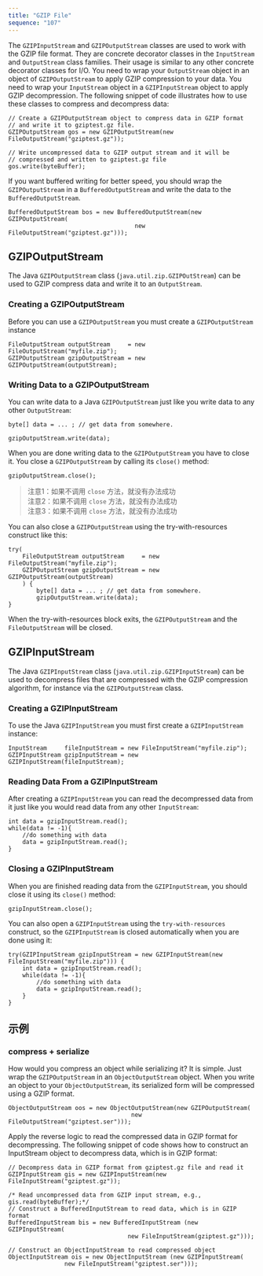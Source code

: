```yaml
---
title: "GZIP File"
sequence: "107"
---
```



The `GZIPInputStream` and `GZIPOutputStream` classes are used to work with the GZIP file format.
They are concrete decorator classes in the `InputStream` and `OutputStream` class families.
Their usage is similar to any other concrete decorator classes for I/O.
You need to wrap your `OutputStream` object in an object of `GZIPOutputStream` to apply GZIP compression to your data.
You need to wrap your `InputStream` object in a `GZIPInputStream` object to apply GZIP decompression.
The following snippet of code illustrates how to use these classes to compress and decompress data:

```text
// Create a GZIPOutputStream object to compress data in GZIP format
// and write it to gziptest.gz file.
GZIPOutputStream gos = new GZIPOutputStream(new FileOutputStream("gziptest.gz"));

// Write uncompressed data to GZIP output stream and it will be 
// compressed and written to gziptest.gz file 
gos.write(byteBuffer);
```

If you want buffered writing for better speed,
you should wrap the `GZIPOutputStream` in a `BufferedOutputStream` and write the data to the `BufferedOutputStream`.

```text
BufferedOutputStream bos = new BufferedOutputStream(new GZIPOutputStream(
                                    new FileOutputStream("gziptest.gz")));
```

## GZIPOutputStream

The Java `GZIPOutputStream` class (`java.util.zip.GZIPOutStream`)
can be used to GZIP compress data and write it to an `OutputStream`.

### Creating a GZIPOutputStream

Before you can use a `GZIPOutputStream` you must create a `GZIPOutputStream` instance

```text
FileOutputStream outputStream     = new FileOutputStream("myfile.zip");
GZIPOutputStream gzipOutputStream = new GZIPOutputStream(outputStream);
```

### Writing Data to a GZIPOutputStream

You can write data to a Java `GZIPOutputStream` just like you write data to any other `OutputStream`:

```text
byte[] data = ... ; // get data from somewhere.

gzipOutputStream.write(data);
```

When you are done writing data to the `GZIPOutputStream` you have to close it.
You close a `GZIPOutputStream` by calling its `close()` method:

```text
gzipOutputStream.close();
```

> 注意1：如果不调用 `close` 方法，就没有办法成功  
> 注意2：如果不调用 `close` 方法，就没有办法成功  
> 注意3：如果不调用 `close` 方法，就没有办法成功  

You can also close a `GZIPOutputStream` using the try-with-resources construct like this:

```text
try(
    FileOutputStream outputStream     = new FileOutputStream("myfile.zip");
    GZIPOutputStream gzipOutputStream = new GZIPOutputStream(outputStream)
    ) {
        byte[] data = ... ; // get data from somewhere.
        gzipOutputStream.write(data);
}
```

When the try-with-resources block exits, the `GZIPOutputStream` and the `FileOutputStream` will be closed.

## GZIPInputStream

The Java `GZIPInputStream` class (`java.util.zip.GZIPInputStream`) can be used to decompress files
that are compressed with the GZIP compression algorithm, for instance via the `GZIPOutputStream` class.

### Creating a GZIPInputStream

To use the Java `GZIPInputStream` you must first create a `GZIPInputStream` instance:

```text
InputStream     fileInputStream = new FileInputStream("myfile.zip");
GZIPInputStream gzipInputStream = new GZIPInputStream(fileInputStream);
```

### Reading Data From a GZIPInputStream

After creating a `GZIPInputStream` you can read the decompressed data from it
just like you would read data from any other `InputStream`:

```text
int data = gzipInputStream.read();
while(data != -1){
    //do something with data
    data = gzipInputStream.read();
}
```

### Closing a GZIPInputStream

When you are finished reading data from the `GZIPInputStream`, you should close it using its `close()` method:

```text
gzipInputStream.close();
```

You can also open a `GZIPInputStream` using the `try-with-resources` construct,
so the `GZIPInputStream` is closed automatically when you are done using it:

```text
try(GZIPInputStream gzipInputStream = new GZIPInputStream(new FileInputStream("myfile.zip"))) {
    int data = gzipInputStream.read();
    while(data != -1){
        //do something with data
        data = gzipInputStream.read();
    }
}
```

## 示例

### compress + serialize

How would you compress an object while serializing it? It is simple.
Just wrap the `GZIPOutputStream` in an `ObjectOutputStream` object.
When you write an object to your `ObjectOutputStream`,
its serialized form will be compressed using a GZIP format.

```text
ObjectOutputStream oos = new ObjectOutputStream(new GZIPOutputStream(
                                   new FileOutputStream("gziptest.ser")));
```

Apply the reverse logic to read the compressed data in GZIP format for decompressing.
The following snippet of code shows how to construct an InputStream object to decompress data,
which is in GZIP format:

```text
// Decompress data in GZIP format from gziptest.gz file and read it
GZIPInputStream gis = new GZIPInputStream(new FileInputStream("gziptest.gz"));

/* Read uncompressed data from GZIP input stream, e.g., gis.read(byteBuffer);*/
// Construct a BufferedInputStream to read data, which is in GZIP format
BufferedInputStream bis = new BufferedInputStream (new GZIPInputStream(
                                  new FileInputStream(gziptest.gz")));

// Construct an ObjectInputStream to read compressed object
ObjectInputStream ois = new ObjectInputStream (new GZIPInputStream(
                new FileInputStream("gziptest.ser")));
```
